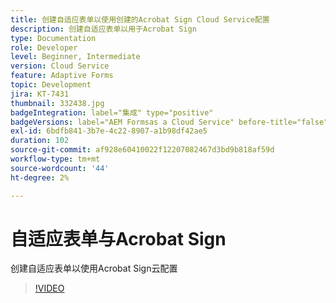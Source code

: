 ```yaml
---
title: 创建自适应表单以使用创建的Acrobat Sign Cloud Service配置
description: 创建自适应表单以用于Acrobat Sign
type: Documentation
role: Developer
level: Beginner, Intermediate
version: Cloud Service
feature: Adaptive Forms
topic: Development
jira: KT-7431
thumbnail: 332438.jpg
badgeIntegration: label="集成" type="positive"
badgeVersions: label="AEM Formsas a Cloud Service" before-title="false"
exl-id: 6bdfb841-3b7e-4c22-8907-a1b98df42ae5
duration: 102
source-git-commit: af928e60410022f12207082467d3bd9b818af59d
workflow-type: tm+mt
source-wordcount: '44'
ht-degree: 2%

---
```


# 自适应表单与Acrobat Sign

创建自适应表单以使用Acrobat Sign云配置

>[!VIDEO](https://video.tv.adobe.com/v/332438?quality=12&learn=on)
